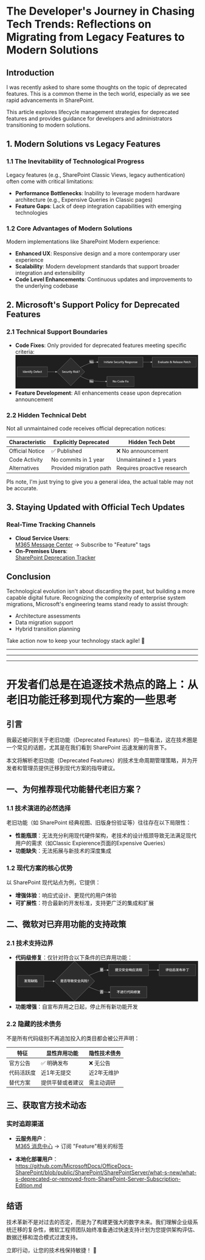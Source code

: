 # The Developer's Journey in Chasing Tech Trends: Reflections on Migrating from Legacy Features to Modern Solutions  
## Introduction  
I was recently asked to share some thoughts on the topic of deprecated features. This is a common theme in the tech world, especially as we see rapid advancements in SharePoint.

This article explores lifecycle management strategies for deprecated features and provides guidance for developers and administrators transitioning to modern solutions.  

## 1. Modern Solutions vs Legacy Features  

### 1.1 The Inevitability of Technological Progress  
Legacy features (e.g., SharePoint Classic Views, legacy authentication) often come with critical limitations:  
- **Performance Bottlenecks**: Inability to leverage modern hardware architecture (e.g., Expensive Queries in Classic pages)  
- **Feature Gaps**: Lack of deep integration capabilities with emerging technologies  

### 1.2 Core Advantages of Modern Solutions  
Modern implementations like SharePoint Modern experience:  
- **Enhanced UX**: Responsive design and a more contemporary user experience  
- **Scalability**: Modern development standards that support broader integration and extensibility  
- **Code Level Enhancements**: Continuous updates and improvements to the underlying codebase

## 2. Microsoft's Support Policy for Deprecated Features  

### 2.1 Technical Support Boundaries  
- **Code Fixes**: Only provided for deprecated features meeting specific criteria:  
![alt text](image-1.png)
- **Feature Development**: All enhancements cease upon deprecation announcement  

### 2.2 Hidden Technical Debt  
Not all unmaintained code receives official deprecation notices:  

| Characteristic | Explicitly Deprecated | Hidden Tech Debt |  
|----------------|-----------------------|------------------|  
| Official Notice | ✅ Published         | ❌ No announcement |  
| Code Activity   | No commits in 1 year  | Unmaintained ≥ 1 years |  
| Alternatives    | Provided migration path | Requires proactive research |  

Pls note, I'm just trying to give you a general idea, the actual table may not be accurate.  

## 3. Staying Updated with Official Tech Updates  

### Real-Time Tracking Channels  
- **Cloud Service Users**:  
  [M365 Message Center](https://admin.microsoft.com/Adminportal/Home#/MessageCenter) → Subscribe to "Feature" tags  
- **On-Premises Users**:  
  [SharePoint Deprecation Tracker](https://github.com/MicrosoftDocs/OfficeDocs-SharePoint/blob/public/SharePoint/SharePointServer/what-s-new/what-s-deprecated-or-removed-from-SharePoint-Server-Subscription-Edition.md)  

## Conclusion  
Technological evolution isn't about discarding the past, but building a more capable digital future. Recognizing the complexity of enterprise system migrations, Microsoft's engineering teams stand ready to assist through:  
- Architecture assessments  
- Data migration support  
- Hybrid transition planning  

Take action now to keep your technology stack agile! 🚀  

-----
-----
-----

# 开发者们总是在追逐技术热点的路上：从老旧功能迁移到现代方案的一些思考

## 引言  
我最近被问到关于老旧功能（Deprecated Features）的一些看法，这在技术圈是一个常见的话题，尤其是在我们看到 SharePoint 迅速发展的背景下。

本文将解析老旧功能（Deprecated Features）的技术生命周期管理策略，并为开发者和管理员提供迁移到现代方案的指导建议。

## 一、为何推荐现代功能替代老旧方案？  

### 1.1 技术演进的必然选择  
老旧功能（如 SharePoint 经典视图、旧版身份验证等）往往存在以下局限性：  
- **性能瓶颈**：无法充分利用现代硬件架构，老技术的设计瓶颈导致无法满足现代用户的需求（如Classic Expierence页面的Expensive Queries）  
- **功能缺失**：无法拓展与新技术的深度集成  

### 1.2 现代方案的核心优势  
以 SharePoint 现代站点为例，它提供：  
- **增强体验**：响应式设计、更现代的用户体验  
- **可扩展性**：符合最新的开发标准，支持更广泛的集成和扩展 

## 二、微软对已弃用功能的支持政策  

### 2.1 技术支持边界  
- **代码级修复**：仅针对符合以下条件的已弃用功能：  
![alt text](image.png)
- **功能增强**：自宣布弃用之日起，停止所有新功能开发  

### 2.2 隐藏的技术债务  
不是所有代码级别不再追加投入的类目都会被公开声明：  

| 特征 | 显性弃用功能 | 隐性技术债务 |  
|-------|--------------|--------------|  
| 官方公告 | ✅ 明确发布 | ❌ 无公告 |  
| 代码活跃度 | 近1年无提交 | 近2年无维护 |  
| 替代方案 | 提供平替或者建议 | 需主动调研 |  

## 三、获取官方技术动态  

### 实时追踪渠道  
- **云服务用户**：  
  [M365 消息中心](https://admin.microsoft.com/Adminportal/Home#/MessageCenter) → 订阅 "Feature"相关的标签  

- **本地化部署用户**：  
https://github.com/MicrosoftDocs/OfficeDocs-SharePoint/blob/public/SharePoint/SharePointServer/what-s-new/what-s-deprecated-or-removed-from-SharePoint-Server-Subscription-Edition.md

## 结语  
技术革新不是对过去的否定，而是为了构建更强大的数字未来。我们理解企业级系统迁移的复杂性，微软工程师团队始终准备通过快速支持计划为您提供架构评估、数据迁移和混合模式过渡支持。  

立即行动，让您的技术栈保持敏捷！ 🚀  